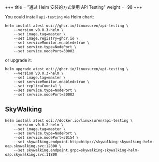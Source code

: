 +++
title = "通过 Helm 安装的方式使用 API Testing"
weight = -98
+++

You could install `api-testing` via Helm chart:

```shell
helm install atest oci://ghcr.io/linuxsuren/api-testing \
    --version v0.0.3-helm \
    --set image.tag=master \
    --set image.registry=ghcr.io \
    --set serviceMonitor.enabled=true \
    --set service.type=NodePort \
    --set service.nodePort=30002
```

or upgrade it:

```shell
helm upgrade atest oci://ghcr.io/linuxsuren/api-testing \
    --version v0.0.3-helm \
    --set image.tag=master \
    --set serviceMonitor.enabled=true \
    --set replicaCount=1 \
    --set service.type=NodePort \
    --set service.nodePort=30002
```

## SkyWalking

```shell
helm install atest oci://docker.io/linuxsuren/api-testing \
    --version v0.0.2-helm \
    --set image.tag=master \
    --set service.type=NodePort \
    --set service.nodePort=30154 \
    --set skywalking.endpoint.http=http://skywalking-skywalking-helm-oap.skywalking.svc:12800 \
    --set skywalking.endpoint.grpc=skywalking-skywalking-helm-oap.skywalking.svc:11800
```
